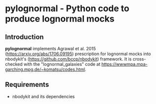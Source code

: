 pylognormal - Python code to produce lognormal mocks
====================================================

Introduction
------------

**pylognormal** implements Agrawal et al. 2015 (https://arxiv.org/abs/1706.09195) prescription for lognormal mocks into nbodykit's (https://github.com/bccp/nbodykit) framework.
It is cross-checked with the "lognormal_galaxies" code at https://wwwmpa.mpa-garching.mpg.de/~komatsu/codes.html.

Requirements
------------

- nbodykit and its dependencies

